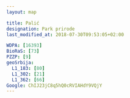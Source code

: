 ```yaml
---
layout: map

title: Palić
designation: Park prirode
last_modified_at: 2018-07-30T09:53:05+02:00

WDPA: [16393]
BioRaS: [73]
PZZP: [9]
geoSrbija:
  L1_183: [80]
  L1_302: [21]
  L1_362: [66]
Google: ChIJ23jC8q5hQ0cRVIAHdY9VQjY
---
```

